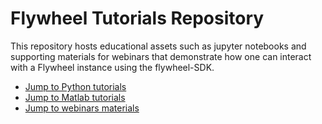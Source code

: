 # Flywheel Tutorials Repository

This repository hosts educational assets such as jupyter notebooks 
and supporting materials for webinars that demonstrate how one
can interact with a Flywheel instance using the flywheel-SDK. 

*  [Jump to Python tutorials](https://gitlab.com/flywheel-io/public/flywheel-tutorials/-/tree/master/python)
*  [Jump to Matlab tutorials](https://gitlab.com/flywheel-io/public/flywheel-tutorials/-/tree/master/matlab)
*  [Jump to webinars materials](https://gitlab.com/flywheel-io/public/flywheel-tutorials/-/tree/master/webinars)